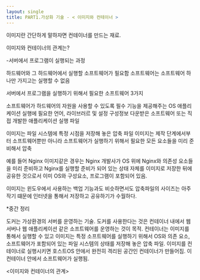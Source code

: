 ```yaml
---
layout: single
title: PART1.가상화 기술 - < 이미지와 컨테이너 >
---
```




이미지란 간단하게 말하자면 컨테이너를 만드는 재료.

이미지와 컨테이너의 관계는?



-서버에서 프로그램이 실행되는 과정

하드웨어와 그 하드웨어에서 실행할 소프트웨어가 필요함
소프트웨어는 소프트웨어 하나만 가지고는 실행할 수 없음

서버에서 프로그램을 실행하기 위해서 필요한 소프트웨어 3가지

소프트웨어가 하드웨어의 자원을 사용할 수 있도록 필수 기능을 제공해주는 OS
애플리케이션 실행에 필요한 언어, 라이브러르 및 설정 구성정보
다운받은 소프트웨어 또는 직접 개발한 애플리케이션 실행 파일

이미지는 파일 시스템에 특정 시점을 저장해 놓은 압축 파일
이미지는 제작 단계에서부터 소프트웨어뿐만 아니라 소프트웨어가 실행하기 위해서 필요한 모든 요소들을 미리 준비해서 압축

예를 들어 Nginx 이미지같은 경우는 Nginx 개발사가 OS 위에 Nginx와 의존성 요소들을 미리 준비하고 Nginx를 실행할 준비가 되어 있는
상태 자체를 이미지로 저장한 뒤에 공유한 것으로서 이미 OS와 구성요소, 프로그램이 포함되어 있음.

이미지는 윈도우에서 사용하는 백업 기능과도 비슷하면서도 압축파일의 사이즈는 아주 작기 떄문에 인터넷을 통해서 저장하고 공유하기가 수월하다.



*중간 정리

도커는 가상환경의 서버를 운영하는 기술.
도커를 사용한다는 것은 컨테이너 내에서 웹서버나 웹 애플리케이션 같은 소프트웨어를 운영하는 것이 목적.
컨테이너는 이미지를 통해서 실행할 수 있고 이미지는 특정 소프트웨어를 실행하기 위해서 OS와 의존 요소, 소프트웨어가 포함되어 있는
파일 시스템의 상태를 저장해 놓은 압축 파일.
이미지를 컨테이너로 실행시키면 호스트OS 안에서 완전히 격리된 공간인 컨테이너가 만들어짐.
이 컨테이너 안에서 소프트웨어가 실행됨.



<이미지와 컨테이너의 관계>





